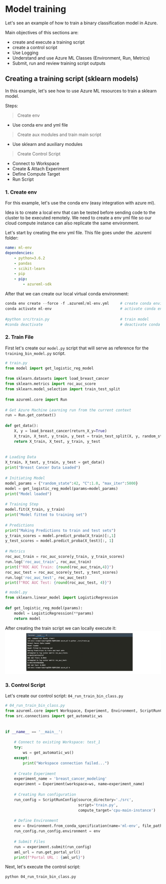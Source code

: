 # Model training

Let's see an example of how to train a binary classification model in Azure. 

Main objectives of this sections are:
- create and execute a training script
- create a control script
- Use Logging
- Understand and use Azure ML Classes (Environment, Run, Metrics)
- Submit, run and review training script outputs

## Creating a training script (sklearn models)

In this example, let's see how to use Azure ML resources to train a sklearn model. 

Steps:

> Create env
- Use conda env and yml file

> Create aux modules and train main script
- Use sklearn and auxiliary modules

> Create Control Script
- Connect to Workspace
- Create & Attach Experiment
- Define Compute Target
- Run Script
 

### 1. Create env
For this example, let's use the conda env (easy integration with azure ml).

Idea is to create a local env that can be tested before sending code to the cluster to be executed remotely. We need 
to create a env yml file so our cloud compute instance can also replicate the same environment. 

Let's start by creating the env yml file. This file goes under the .azureml folder: 
````yaml
name: ml-env
dependencies:
    - python=3.6.2
    - pandas
    - scikit-learn
    - pip
    - pip:
        - azureml-sdk
````

After that we can create our local virtual conda environment:
````python
conda env create --force -f .azureml/ml-env.yml     # create conda environment
conda activate ml-env                               # activate conda environment

#python src/train.py                                # train model
#conda deactivate                                   # deactivate conda environment
````

### 2. Train File

First let's create our ````model.py```` script that will serve as reference for the ````training_bin_model.py```` script.

````python
# train.py
from model import get_logistic_reg_model

from sklearn.datasets import load_breast_cancer
from sklearn.metrics import roc_auc_score
from sklearn.model_selection import train_test_split

from azureml.core import Run

# Get Azure Machine Learning run from the current context
run = Run.get_context()

def get_data():
    X, y = load_breast_cancer(return_X_y=True)
    X_train, X_test, y_train, y_test = train_test_split(X, y, random_state=0)
    return X_train, X_test, y_train, y_test


# Loading Data
X_train, X_test, y_train, y_test = get_data()
print("Breast Cancer Data Loaded")

# Initiating Model
model_params = {"random_state":42, "C":1.0, "max_iter":5000}
model = get_logistic_reg_model(params=model_params)
print("Model loaded")

# Training Step
model.fit(X_train, y_train)
print("Model fitted to training set")

# Predictions
print("Making Predictions to train and test sets")
y_train_scores = model.predict_proba(X_train)[:,1]
y_test_scores = model.predict_proba(X_test)[:, 1]

# Metrics
roc_auc_train = roc_auc_score(y_train, y_train_scores)
run.log('roc_auc_train', roc_auc_train)
print(f"ROC AUC Train: {round(roc_auc_train,4)}")
roc_auc_test = roc_auc_score(y_test, y_test_scores)
run.log('roc_auc_test', roc_auc_test)
print(f"ROC AUC Test: {round(roc_auc_test, 4)}")
````

````python
# model.py
from sklearn.linear_model import LogisticRegression

def get_logistic_reg_model(params):
    model = LogisticRegression(**params)
    return model
````

After creating the train script we can locally execute it:
![](/assets/azure/cert/dp100/19.png)

### 3. Control Script
Let's create our control script: ````04_run_train_bin_class.py````

````python
# 04_run_train_bin_class.py
from azureml.core import Workspace, Experiment, Environment, ScriptRunConfig
from src.connections import get_automatic_ws


if __name__ == '__main__':

    # Connect to existing Workspace: test_1
    try:
        ws = get_automatic_ws()
    except:
        print("Workspace connection failed...")

    # Create Experiment
    experiment_name = 'breast_cancer_modeling'
    experiment = Experiment(workspace=ws, name=experiment_name)

    # Creating Run configuration
    run_config = ScriptRunConfig(source_directory='./src',
                                 script='train.py',
                                 compute_target='cpu-main-instance')

    # Define Environment
    env = Environment.from_conda_specification(name='ml-env', file_path='.azureml/ml-env.yml')
    run_config.run_config.environment = env
    
    # Submit Files
    run = experiment.submit(run_config)
    aml_url = run.get_portal_url()
    print(f"Portal URL : {aml_url}")

````

Next, let's execute the control script:

````python 04_run_train_bin_class.py````






